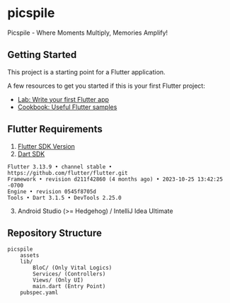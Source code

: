 # picspile

Picspile - Where Moments Multiply, Memories Amplify!

## Getting Started

This project is a starting point for a Flutter application.

A few resources to get you started if this is your first Flutter project:

- [Lab: Write your first Flutter app](https://docs.flutter.dev/get-started/codelab)
- [Cookbook: Useful Flutter samples](https://docs.flutter.dev/cookbook)


## Flutter Requirements
1. [Flutter SDK Version](https://docs.flutter.dev/release/archive?tab=windows)
2. [Dart SDK](https://dart.dev/get-dart/archive)
```
Flutter 3.13.9 • channel stable • https://github.com/flutter/flutter.git
Framework • revision d211f42860 (4 months ago) • 2023-10-25 13:42:25 -0700
Engine • revision 0545f8705d
Tools • Dart 3.1.5 • DevTools 2.25.0
```
3. Android Studio (>= Hedgehog) / IntelliJ Idea Ultimate

## Repository Structure
    picspile
        assets
        lib/
            BloC/ (Only Vital Logics)
            Services/ (Controllers)
            Views/ (Only UI)
            main.dart (Entry Point)
        pubspec.yaml
        



